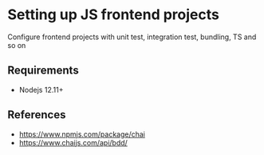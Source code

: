 # Setting up JS frontend projects
Configure frontend projects with unit test, integration test, bundling, TS and so on

## Requirements
* Nodejs 12.11+

## References
* https://www.npmjs.com/package/chai
* https://www.chaijs.com/api/bdd/


